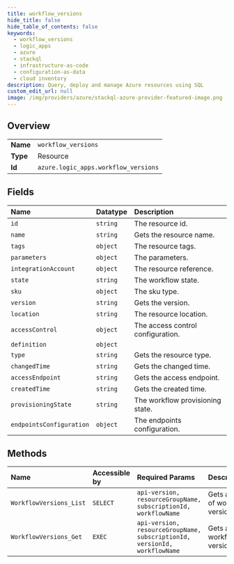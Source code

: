 ```yaml
---
title: workflow_versions
hide_title: false
hide_table_of_contents: false
keywords:
  - workflow_versions
  - logic_apps
  - azure    
  - stackql
  - infrastructure-as-code
  - configuration-as-data
  - cloud inventory
description: Query, deploy and manage Azure resources using SQL
custom_edit_url: null
image: /img/providers/azure/stackql-azure-provider-featured-image.png
---
```

  
    

## Overview
<table><tbody>
<tr><td><b>Name</b></td><td><code>workflow_versions</code></td></tr>
<tr><td><b>Type</b></td><td>Resource</td></tr>
<tr><td><b>Id</b></td><td><code>azure.logic_apps.workflow_versions</code></td></tr>
</tbody></table>

## Fields
| Name | Datatype | Description |
|:-----|:---------|:------------|
| `id` | `string` | The resource id. |
| `name` | `string` | Gets the resource name. |
| `tags` | `object` | The resource tags. |
| `parameters` | `object` | The parameters. |
| `integrationAccount` | `object` | The resource reference. |
| `state` | `string` | The workflow state. |
| `sku` | `object` | The sku type. |
| `version` | `string` | Gets the version. |
| `location` | `string` | The resource location. |
| `accessControl` | `object` | The access control configuration. |
| `definition` | `object` |  |
| `type` | `string` | Gets the resource type. |
| `changedTime` | `string` | Gets the changed time. |
| `accessEndpoint` | `string` | Gets the access endpoint. |
| `createdTime` | `string` | Gets the created time. |
| `provisioningState` | `string` | The workflow provisioning state. |
| `endpointsConfiguration` | `object` | The endpoints configuration. |
## Methods
| Name | Accessible by | Required Params | Description |
|:-----|:--------------|:----------------|:------------|
| `WorkflowVersions_List` | `SELECT` | `api-version, resourceGroupName, subscriptionId, workflowName` | Gets a list of workflow versions. |
| `WorkflowVersions_Get` | `EXEC` | `api-version, resourceGroupName, subscriptionId, versionId, workflowName` | Gets a workflow version. |
